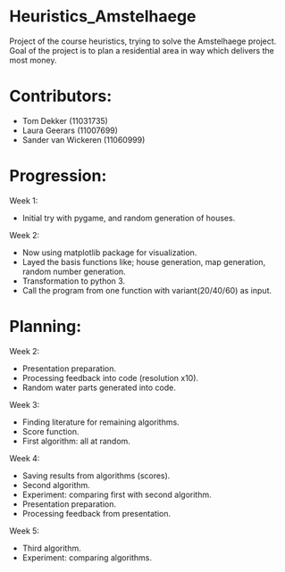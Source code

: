 # Heuristics_Amstelhaege
Project of the course heuristics, trying to solve the Amstelhaege project. Goal of the project is to plan a residential area in way which delivers the most money. 

# Contributors:
- Tom Dekker (11031735)
- Laura Geerars (11007699)
- Sander van Wickeren (11060999)

# Progression:
Week 1:
- Initial try with pygame, and random generation of houses.

Week 2:
- Now using matplotlib package for visualization.
- Layed the basis functions like; house generation, map generation,
random number generation.
- Transformation to python 3.
- Call the program from one function with variant(20/40/60) as input.

# Planning:
Week 2:
- Presentation preparation.
- Processing feedback into code (resolution x10).
- Random water parts generated into code.

Week 3:
- Finding literature for remaining algorithms.
- Score function.
- First algorithm: all at random.

Week 4:
- Saving results from algorithms (scores).
- Second algorithm.
- Experiment: comparing first with second algorithm.
- Presentation preparation.
- Processing feedback from presentation.

Week 5:
- Third algorithm.
- Experiment: comparing algorithms.



